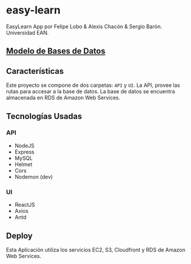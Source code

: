 # easy-learn
EasyLearn App por Felipe Lobo & Alexis Chacón & Sergio Barón.
Universidad EAN.

## [Modelo de Bases de Datos](https://hackmd.io/s/S1gDxk8pQ)

## Características
Este proyecto se compone de dos carpetas: `API` y `UI`. La API, provee las rutas para accesar a la base de datos. 
La base de datos se encuentra almacenada en RDS de Amazon Web Services.
## Tecnologías Usadas
### API
- NodeJS
- Express
- MySQL
- Helmet
- Cors
- Nodemon (dev)
### UI
- ReactJS
- Axios
- Antd

## Deploy
Esta Aplicación utiliza los servicios EC2, S3, Cloudfront y RDS de Amazon Web Services.
